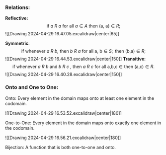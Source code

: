 ### Relations:

**Reflective:**
$$\text{if} \textit{ a R a } \text{for all } a \in A \text{ then (a, a)} \in R;
$$
![[Drawing 2024-04-29 16.47.05.excalidraw|center|65]] 

**Symmetric**:
$$\text{if whenever} \textit{ a R b, } \text{then} \textit{ b R a } \text{for all a, b} \in S; \text{ then (b,a)} \in R;$$
![[Drawing 2024-04-29 16.44.53.excalidraw|center|150]] 
**Transitive:**
$$\text{if whenever} \textit{ a R b } \text{and} \textit{ b R c } \text{, then} \textit{ a R c } \text{for all a,b,c} \in \text{then (a,c)} \in R.$$
![[Drawing 2024-04-29 16.40.28.excalidraw|center|150]]

### Onto and One to One:

Onto: Every element in the domain maps onto at least one element in the codomain.

![[Drawing 2024-04-29 16.53.52.excalidraw|center|180]] 

One-to-One: Every element in the domain maps onto exactly one element in the codomain.

![[Drawing 2024-04-29 16.56.21.excalidraw|center|180]]

Bijection: A function that is both one-to-one and onto.


